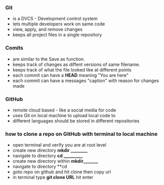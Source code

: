 ### Git 
- is a DVCS - Development control system
- lets multiple developers work on same code
- view, apply, and remove changes
- keeps all project files in a single repository

### Comits
- are similar to the Save as function.
- keeps track of changes as diffent versions of same filename.
- keeps track of what the file looked like at different points
- each commit can have a **HEAD** meaning "You are here"
- each commit can have a messages "caption" with reason for changes made

### GitHub 
- remote cloud based - like a social media for code
- uses Git on local machine to upload local code to <GitHub>
- different languages should be stored in different repositories
  
### how to clone a repo on GitHub with terminal to local machine
- open terminal and verify you are at root level
- create new directory **mkdir ________**
- navigate to directory **cd _________**
- create new directory within **mkdir_______**
- navigate to directory **cd
- goto repo on github and hit clone then copy url
- in terminal type **git clone URL** hit enter

